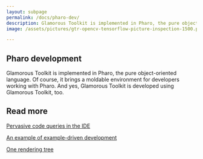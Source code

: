 ```yaml
---
layout: subpage
permalink: /docs/pharo-dev/
description: Glamorous Toolkit is implemented in Pharo, the pure object-oriented language.
image: /assets/pictures/gtr-opencv-tensorflow-picture-inspection-1500.png

---
```


<section id="getstarted">
  <div class="container pt-5 pb-5 jumbotron-small">
    <div class="row">
      <div class="col-md-12">
        <h1>Pharo development</h1>
        <p class="lead">Glamorous Toolkit is implemented in Pharo, the pure object-oriented language. Of course, it brings a moldable environment for developers working with Pharo. And yes, Glamorous Toolkit is developed using Glamorous Toolkit, too.</p>
        <h2>Read more</h2>
        <p class="lead"><a href="https://medium.com/feenk/pervasive-code-queries-in-the-ide-e0a23858e3a1?source=friends_link&sk=e3d4b2433314e02e7afb9e3fc36e8eb7" class="btn btn-block btn-lg btn-margin btn-default"><i class="fab fa-medium-m fa-fw fa-x margin-right"></i>Pervasive code queries in the IDE</a></p>
        <p class="lead"><a href="https://medium.com/feenk/an-example-of-example-driven-development-4dea0d995920?source=friends_link&sk=6edaaec696f1541c978a17704af12490" class="btn btn-block btn-lg btn-margin btn-default"><i class="fab fa-medium-m fa-fw fa-x margin-right"></i>An example of example-driven development</a></p>
        <p class="lead"><a href="https://medium.com/feenk/one-rendering-tree-918eae49bcff?source=friends_link&sk=c0551af8504ee919c4d8c54c390eef49" class="btn btn-block btn-lg btn-margin btn-default"><i class="fab fa-medium-m fa-fw fa-x margin-right"></i>One rendering tree</a></p>
      </div>        
    </div>
  </div>
</section>
